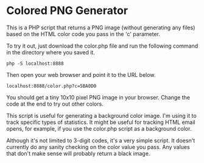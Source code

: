 # Colored PNG Generator

This is a PHP script that returns a PNG image (without generating any files) based on the HTML color code you pass in the 'c' parameter.

To try it out, just download the color.php file and run the following command in the directory where you saved it.

    php -S localhost:8888
  
Then open your web browser and point it to the URL below.

    localhost:8888/color.php?c=5BA0D0
  
You should get a tiny 10x10 pixel PNG image in your browser. Change the code at the end to try out other colors.

This script is useful for generating a background color image. I'm using it to track specific types of statistics. It might be useful for tracking HTML email opens, for example, if you use the color.php script as a background color.

Although it's not limited to 3-digit codes, it's a very simple script. It doesn't currently do any sanity checking on the color value you pass. Any values that don't make sense will probably return a black image.